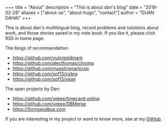 +++
title = "About"
description = "This is about dan's blog"
date = "2019-02-28"
aliases = ["about-us", "about-hugo", "contact"]
author = "DUAN DAHAI"
+++

This is about dan's multilingual blog, record problems and solutions about work, and those stories saved in my note book. If you like it, please click RSS in home page.

The blogs of recommendation:

* https://github.com/yuin/goldmark
* https://github.com/alecthomas/chroma
* https://github.com/muesli/smartcrop
* https://github.com/spf13/cobra
* https://github.com/spf13/viper

The open projects by Dan:

* https://github.com/vekee/timecard-online
* https://github.com/vekee/DBMerge
* https://formsendbox.com

If you are interesting in my project or want to know more, see at my [GitHub](https://github.com/vekee).
